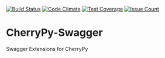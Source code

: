 [![Build Status](https://travis-ci.org/dmlb2000/cherrypy-swagger.svg?branch=master)](https://travis-ci.org/dmlb2000/cherrypy-swagger)
[![Code Climate](https://codeclimate.com/github/dmlb2000/cherrypy-swagger/badges/gpa.svg)](https://codeclimate.com/github/dmlb2000/cherrypy-swagger)
[![Test Coverage](https://codeclimate.com/github/dmlb2000/cherrypy-swagger/badges/coverage.svg)](https://codeclimate.com/github/dmlb2000/cherrypy-swagger/coverage)
[![Issue Count](https://codeclimate.com/github/dmlb2000/cherrypy-swagger/badges/issue_count.svg)](https://codeclimate.com/github/dmlb2000/cherrypy-swagger)

# CherryPy-Swagger
Swagger Extensions for CherryPy
